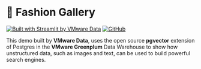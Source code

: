 # 🎉 Fashion Gallery

[![Built with Streamlit by VMware Data][share_badge]][share_link] [![GitHub][github_badge]][github_link]

[share_badge]: https://static.streamlit.io/badges/streamlit_badge_black_white.svg
[share_link]: https://greenplum-fashion-gallery.streamlit.app/

[github_badge]: https://badgen.net/badge/icon/GitHub?icon=github&color=black&label
[github_link]: https://github.com/ruxuez/streamlit-fashion

This demo built by **VMware Data**, uses the open source **pgvector** extension of Postgres in the **VMware Greenplum** Data Warehouse to show how unstructured data, such as images and text, can be used to build powerful search engines.
